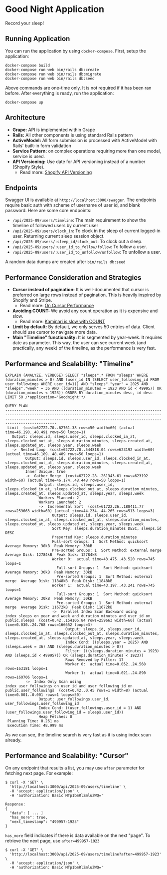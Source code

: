 # Good Night Application

Record your sleep!

## Running Application

You can run the application by using `docker-compose`. First, setup the application:

    docker-compose build
    docker-compose run web bin/rails db:create
    docker-compose run web bin/rails db:migrate
    docker-compose run web bin/rails db:seed

Above commands are one-time only. It is not required if it has been ran before. After everything is ready,
run the application:

    docker-compose up

## Architecture

- **Grape:** API is implemented within Grape
- **Rails:** All other components is using standard Rails pattern
- **ActiveModel:** All form submission is processed with ActiveModel
  with Rails' built-in form validation
- **Service Pattern:** on complex operations requiring more than one
  model, service is used.
- **API Versioning:** Use date for API versioning instead of a number
  (Shopify Style).
  - Read more: [Shopify API Versioning](https://shopify.dev/docs/api/usage/versioning)

## Endpoints

Swagger UI is available at `http://localhost:3000/swagger`. The endpoints require basic auth with scheme of username of
user id, and blank password. Here are some core endpoints:

- `/api/2025-09/users/timeline`: The main requirement to show the timeline of followed users by current user
- `/api/2025-09/users/clock_in`: To clock in the sleep of current logged-in user. Returning current sleep session object.
- `/api/2025-09/users/:sleep_id/clock_out`: To clock out a sleep.
- `/api/2025-09/users/:user_id_to_follow/follow`: To follow a user.
- `/api/2025-09/users/:user_id_to_unfollow/unfollow`: To unfollow a user.

A random data dumps are created after `bin/rails db:seed`

## Performance Consideration and Strategies

- **Cursor instead of pagination:** It is well-documented that
  cursor is preferred on large rows instead of pagination. This is
  heavily inspired by Shopify and Stripe.
  - Read more: [On Cursor Performance](https://shopify.engineering/pagination-relative-cursors)
- **Avoiding COUNT:** We avoid any count operation as it is expensive and slow.
  - Read more: [Kaminari is slow with COUNT](https://stackoverflow.com/questions/21839330/kaminari-is-slow-with-count-on-a-huge-table-in-postgres)
- **Limit by default:** By default, we only serves 50 entries of data. Client should use cursor to navigate
  more data.
- **Main "Timeline" functionality:** It is segmented by year-week. It requires date as parameter. This way,
  the user can see current week (and practically, any week) of the timeline, as the performance is very fast.

## Performance and Scalability: "Timeline"

    EXPLAIN (ANALYZE, VERBOSE) SELECT "sleeps".* FROM "sleeps" WHERE (duration_minutes > 0) AND (user_id IN (SELECT user_following_id FROM user_followings WHERE user_id=1)) AND "sleeps"."year" = 2025 AND "sleeps"."week" = 36 AND ((duration_minutes = 1923 AND id < 499957) OR (duration_minutes < 1923)) ORDER BY duration_minutes desc, id desc LIMIT 50 /*application='Goodnight'*/
                                                                                                                   QUERY PLAN
    -----------------------------------------------------------------------------------------------------------------------------------------------------------------------------------------------------------------------------------------
     Limit  (cost=62722.70..62761.38 rows=50 width=60) (actual time=46.190..48.491 rows=50 loops=1)
       Output: sleeps.id, sleeps.user_id, sleeps.clocked_in_at, sleeps.clocked_out_at, sleeps.duration_minutes, sleeps.created_at, sleeps.updated_at, sleeps.year, sleeps.week
       ->  Nested Loop  (cost=62722.70..544818.04 rows=623192 width=60) (actual time=46.189..48.489 rows=50 loops=1)
             Output: sleeps.id, sleeps.user_id, sleeps.clocked_in_at, sleeps.clocked_out_at, sleeps.duration_minutes, sleeps.created_at, sleeps.updated_at, sleeps.year, sleeps.week
             Inner Unique: true
             ->  Gather Merge  (cost=62722.28..261343.61 rows=623192 width=60) (actual time=46.174..48.448 rows=50 loops=1)
                   Output: sleeps.id, sleeps.user_id, sleeps.clocked_in_at, sleeps.clocked_out_at, sleeps.duration_minutes, sleeps.created_at, sleeps.updated_at, sleeps.year, sleeps.week
                   Workers Planned: 2
                   Workers Launched: 2
                   ->  Incremental Sort  (cost=61722.26..188411.77 rows=259663 width=60) (actual time=44.234..44.265 rows=513 loops=3)
                         Output: sleeps.id, sleeps.user_id, sleeps.clocked_in_at, sleeps.clocked_out_at, sleeps.duration_minutes, sleeps.created_at, sleeps.updated_at, sleeps.year, sleeps.week
                         Sort Key: sleeps.duration_minutes DESC, sleeps.id DESC
                         Presorted Key: sleeps.duration_minutes
                         Full-sort Groups: 1  Sort Method: quicksort  Average Memory: 30kB  Peak Memory: 30kB
                         Pre-sorted Groups: 1  Sort Method: external merge  Average Disk: 12784kB  Peak Disk: 12784kB
                         Worker 0:  actual time=43.475..43.520 rows=745 loops=1
                           Full-sort Groups: 1  Sort Method: quicksort  Average Memory: 30kB  Peak Memory: 30kB
                           Pre-sorted Groups: 1  Sort Method: external merge  Average Disk: 11848kB  Peak Disk: 11848kB
                         Worker 1:  actual time=43.197..43.241 rows=745 loops=1
                           Full-sort Groups: 1  Sort Method: quicksort  Average Memory: 30kB  Peak Memory: 30kB
                           Pre-sorted Groups: 1  Sort Method: external merge  Average Disk: 11672kB  Peak Disk: 11672kB
                         ->  Parallel Index Scan Backward using index_sleeps_on_year_and_week_and_duration_minutes_and_user_id on public.sleeps  (cost=0.42..154106.84 rows=259663 width=60) (actual time=0.030..24.768 rows=166652 loops=3)
                               Output: sleeps.id, sleeps.user_id, sleeps.clocked_in_at, sleeps.clocked_out_at, sleeps.duration_minutes, sleeps.created_at, sleeps.updated_at, sleeps.year, sleeps.week
                               Index Cond: ((sleeps.year = 2025) AND (sleeps.week = 36) AND (sleeps.duration_minutes > 0))
                               Filter: (((sleeps.duration_minutes = 1923) AND (sleeps.id < 499957)) OR (sleeps.duration_minutes < 1923))
                               Rows Removed by Filter: 17
                               Worker 0:  actual time=0.052..24.568 rows=163181 loops=1
                               Worker 1:  actual time=0.021..24.890 rows=160706 loops=1
             ->  Index Only Scan using index_user_followings_on_user_id_and_user_following_id on public.user_followings  (cost=0.42..0.45 rows=1 width=8) (actual time=0.001..0.001 rows=1 loops=50)
                   Output: user_followings.user_id, user_followings.user_following_id
                   Index Cond: ((user_followings.user_id = 1) AND (user_followings.user_following_id = sleeps.user_id))
                   Heap Fetches: 0
     Planning Time: 0.261 ms
     Execution Time: 48.999 ms

As we can see, the timeline search is very fast as it is using index scan already.

## Performance and Scalability: "Cursor"

On any endpoint that results a list, you may use `after` parameter for fetching next page. For example:

    $ curl -X 'GET' \
      'http://localhost:3000/api/2025-09/users/timeline' \
      -H 'accept: application/json' \
      -H 'authorization: Basic MTp1bmRlZmluZWQ='

    Response:
    {
      "data": [ ... ]
      "has_more": true,
      "next_timestamp": "499957-1923"
    }

`has_more` field indicates if there is data available on the next "page". To retrieve the next page,
use `after=499957-1923`

    $ curl -X 'GET' \
      'http://localhost:3000/api/2025-09/users/timeline?after=499957-1923' \
      -H 'accept: application/json' \
      -H 'authorization: Basic MTp1bmRlZmluZWQ='


